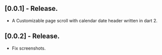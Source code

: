 ## [0.0.1] - Release.

* A Customizable page scroll with calendar date header written in dart 2.

## [0.0.2] - Release.

* Fix screenshots.